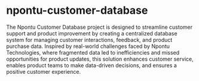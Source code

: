 # npontu-customer-database
The Npontu Customer Database project is designed to streamline customer support and product improvement by creating a centralized database system for managing customer interactions, feedback, and product purchase data. Inspired by real-world challenges faced by Npontu Technologies, where fragmented data led to inefficiencies and missed opportunities for product updates, this solution enhances customer service, enables product teams to make data-driven decisions, and ensures a positive customer experience.
